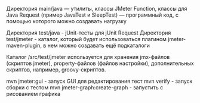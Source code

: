 Директория main/java — утилиты, классы JMeter Function, классы для Java Request (пример JavaTest и SleepTest) 
— программный код, с помощью которого можно создавать нагрузку

Директория test/java - jUnit-тесты для jUnit Request
Директория test/jmeter - каталог, который будет использоваться плагином jmeter-maven-plugin, в нем можно создавать ещё подкаталоги

Каталог /src/test/jmeter используется для хранения jmx-файлов (скриптов jmeter), 
property-файлов (файлов настройки), дополнительных скриптов, например, groovy-скриптов.

mvn jmeter:gui - запуск GUI для редактирования тест
mvn verify - запуск сборки с тестом
mvn jmeter-graph:create-graph - запустить с рисованием графика